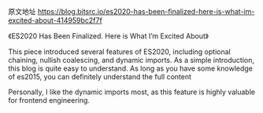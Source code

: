 原文地址 https://blog.bitsrc.io/es2020-has-been-finalized-here-is-what-im-excited-about-414959bc2f7f

《ES2020 Has Been Finalized. Here is What I’m Excited About》

This piece introduced several features of ES2020, including optional chaining, nullish coalescing, and dynamic imports. As a simple introduction, this blog is quite easy to understand. As long as you have some knowledge of es2015, you can definitely understand the full content

Personally, I like the dynamic imports most, as this feature is highly valuable for frontend engineering.
